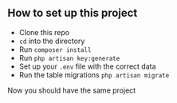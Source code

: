 ## How to set up this project


- Clone this repo
- `cd` into the directory
- Run `composer install`
- Run `php artisan key:generate`
- Set up your `.env` file with the correct data
- Run the table migrations `php artisan migrate`


Now you should have the same project